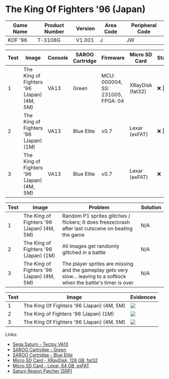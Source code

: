 # The King Of Fighters '96 (Japan)

| Game Name | Product Number | Version | Area Code | Peripheral Code |
| --------- | -------------- | ------- | --------- | --------------- |
| KOF '96   | T-3108G        | V1.001  | J         | JW              |

| Test | Image                                     | Console | SAROO Cartridge | Firmware                          | Micro SD Card    | Status               | Time Played |
| ---- | ----------------------------------------- | ------- | --------------- | --------------------------------- | ---------------- | -------------------- | ----------- |
| 1    | The King of Fighters '96 (Japan) (4M, 5M) | VA13    | Green           | MCU: 000004, SS: 231005, FPGA: 04 | XRayDisk (fat32) | :x: :checkered_flag: | 37 minutes  |
| 2    | The King of Fighters '96 (Japan) (1M)     | VA13    | Blue Elite      | v0.7                              | Lexar (exFAT)    | :x: :checkered_flag: | 45 minutes  |
| 3    | The King of Fighters '96 (Japan) (4M, 5M) | VA13    | Blue Elite      | v0.7                              | Lexar (exFAT)    | :x:                  | 37 minutes  |

| Test | Image                                     | Problem                                                                                                                 | Solution |
| ---- | ----------------------------------------- | ----------------------------------------------------------------------------------------------------------------------- | -------- |
| 1    | The King of Fighters '96 (Japan) (4M, 5M) | Random P1 sprites glitches / flickers; It does freeze/crash after last cutscene on beating the game                     | N/A      |
| 2    | The King of Fighters '96 (Japan) (1M)     | All images get randomly glitched in a battle                                                                            | N/A      |
| 3    | The King of Fighters '96 (Japan) (4M, 5M) | The player sprites are missing and the gameplay gets very slow... leaving to a softlock when the battle's timer is over | N/A      |

| Test | Image                                     | Evidences                                                                                        |
| ---- | ----------------------------------------- | ------------------------------------------------------------------------------------------------ |
| 1    | The King Of Fighters '96 (Japan) (4M, 5M) | [![](https://img.youtube.com/vi/uXkwCQ9OlQU/0.jpg)](https://www.youtube.com/watch?v=uXkwCQ9OlQU) |
| 2    | The King of Fighters '96 (Japan) (1M)     | [![](https://img.youtube.com/vi/n07sI2Ldi0w/0.jpg)](https://www.youtube.com/watch?v=n07sI2Ldi0w) |
| 3    | The King Of Fighters '96 (Japan) (4M, 5M) | [![](https://img.youtube.com/vi/D9IfB5S1cnk/0.jpg)](https://www.youtube.com/watch?v=D9IfB5S1cnk) |

Links:

- [Sega Saturn - Tectoy VA13](../../../../Info/Consoles/VA13/README.md)
- [SAROO Cartridge - Green](../../../../Info/Cartridges/RetroGameParadiseStore/1.32F/README.md)
- [SAROO Cartridge - Blue Elite](../../../../Info/Cartridges/GuangzhouSanStarOnlineShop/1.6/README.md)
- [Micro SD Card - XRayDisk, 128 GB, fat32](../../../../Info/SdCards/XRayDisk/128GB/fat32/README.md)
- [Micro SD Card - Lexar, 64 GB, exFAT](../../../../Info/SdCards/Lexar/64GB/exfat/README.md)
- [Saturn Region Patcher (SRP)](https://segaxtreme.net/resources/saturn-region-patcher.81/download)
